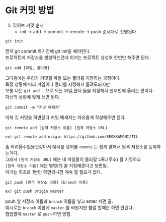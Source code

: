 <h1>Git 커밋 방법</h1>

1. 깃허브 커밋 순서
    - init -> add -> commit -> remote -> push 순서대로 진행된다

```
git init
```
먼저 git commit 하기전에 git init을 해야한다.<br/>
프로젝트에 저장소를 생성하는건데 이거는 프로젝트 생성후 한번만 해주면 된다.

```
git add [파일, 폴더명]
```
그다음에는 우리가 커밋할 파일 또는 폴더를 지정하는 과정이다.<br/>
특정 상황에 따라 파일이나 폴더를 지정해서 올려도되지만<br/>
보통 나는 `git add .` 으로 모든 파일,폴더 들을 지정해서 한꺼번에 올리는 편이다.<br/>
자신의 상황에 맞게 쓰면 된다.

```
git commit -m "커밋 메세지"
```
이제 깃 커밋을 하면된다 커밋 메세지는 자유롭게 작성해주면 된다.

```
git remote add [원격 저장소 이름] [원격 저장소 URL]

ex) git remote add origin https://github.com/SEOKKAMONI/TIL
```
좀 어려울수있을것같아서 예시를 넣어봄 `remote` 는 쉽게 말해서 원격 저장소를 등록하는거다.<br/>
그래서 `[원격 저장소 URL]` 에는 내 파일들이 올라갈 URL(주소) 를 지정하고<br/>
`[원격 저장소 이름]` 에는 별명(?) 을 지정해준다고 보면됨.<br/>
이거는 최초로 1번만 하면되니깐 계속 할 필요가 없다.

```
git push [원격 저장소 이름] [branch 이름]

ex) git push origin master
```
psuh 할 저장소 이름과 `branch` 이름을 넣고 enter 치면 끝.<br/>
예시로는 `branch` 이름에 `master` 를 써놨지만 협업 할때는 하면 안된다.<br/>
협업할때 `master` 로 `push` 하면 망함.


